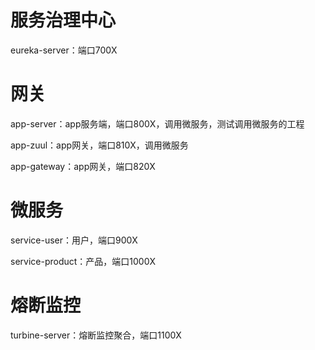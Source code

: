 # 服务治理中心

eureka-server：端口700X

# 网关

app-server：app服务端，端口800X，调用微服务，测试调用微服务的工程

app-zuul：app网关，端口810X，调用微服务

app-gateway：app网关，端口820X

# 微服务

service-user：用户，端口900X

service-product：产品，端口1000X

# 熔断监控

turbine-server：熔断监控聚合，端口1100X
